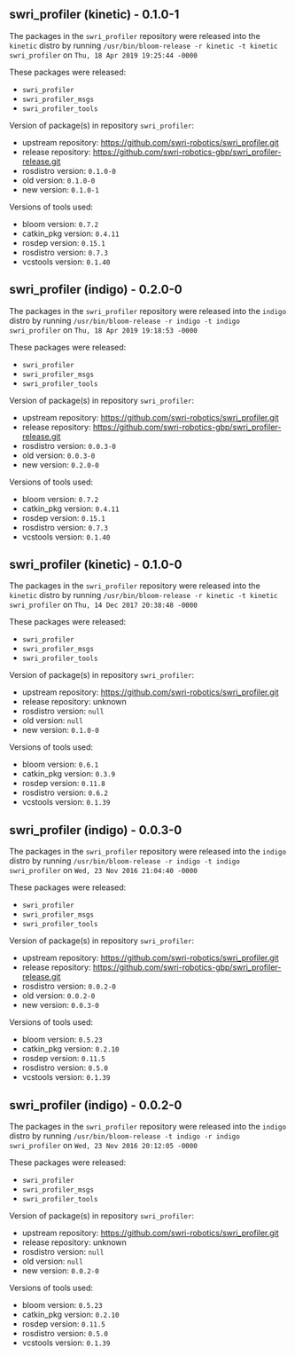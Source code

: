 ## swri_profiler (kinetic) - 0.1.0-1

The packages in the `swri_profiler` repository were released into the `kinetic` distro by running `/usr/bin/bloom-release -r kinetic -t kinetic swri_profiler` on `Thu, 18 Apr 2019 19:25:44 -0000`

These packages were released:
- `swri_profiler`
- `swri_profiler_msgs`
- `swri_profiler_tools`

Version of package(s) in repository `swri_profiler`:

- upstream repository: https://github.com/swri-robotics/swri_profiler.git
- release repository: https://github.com/swri-robotics-gbp/swri_profiler-release.git
- rosdistro version: `0.1.0-0`
- old version: `0.1.0-0`
- new version: `0.1.0-1`

Versions of tools used:

- bloom version: `0.7.2`
- catkin_pkg version: `0.4.11`
- rosdep version: `0.15.1`
- rosdistro version: `0.7.3`
- vcstools version: `0.1.40`


## swri_profiler (indigo) - 0.2.0-0

The packages in the `swri_profiler` repository were released into the `indigo` distro by running `/usr/bin/bloom-release -r indigo -t indigo swri_profiler` on `Thu, 18 Apr 2019 19:18:53 -0000`

These packages were released:
- `swri_profiler`
- `swri_profiler_msgs`
- `swri_profiler_tools`

Version of package(s) in repository `swri_profiler`:

- upstream repository: https://github.com/swri-robotics/swri_profiler.git
- release repository: https://github.com/swri-robotics-gbp/swri_profiler-release.git
- rosdistro version: `0.0.3-0`
- old version: `0.0.3-0`
- new version: `0.2.0-0`

Versions of tools used:

- bloom version: `0.7.2`
- catkin_pkg version: `0.4.11`
- rosdep version: `0.15.1`
- rosdistro version: `0.7.3`
- vcstools version: `0.1.40`


## swri_profiler (kinetic) - 0.1.0-0

The packages in the `swri_profiler` repository were released into the `kinetic` distro by running `/usr/bin/bloom-release -r kinetic -t kinetic swri_profiler` on `Thu, 14 Dec 2017 20:38:48 -0000`

These packages were released:
- `swri_profiler`
- `swri_profiler_msgs`
- `swri_profiler_tools`

Version of package(s) in repository `swri_profiler`:

- upstream repository: https://github.com/swri-robotics/swri_profiler.git
- release repository: unknown
- rosdistro version: `null`
- old version: `null`
- new version: `0.1.0-0`

Versions of tools used:

- bloom version: `0.6.1`
- catkin_pkg version: `0.3.9`
- rosdep version: `0.11.8`
- rosdistro version: `0.6.2`
- vcstools version: `0.1.39`


## swri_profiler (indigo) - 0.0.3-0

The packages in the `swri_profiler` repository were released into the `indigo` distro by running `/usr/bin/bloom-release -r indigo -t indigo swri_profiler` on `Wed, 23 Nov 2016 21:04:40 -0000`

These packages were released:
- `swri_profiler`
- `swri_profiler_msgs`
- `swri_profiler_tools`

Version of package(s) in repository `swri_profiler`:

- upstream repository: https://github.com/swri-robotics/swri_profiler.git
- release repository: https://github.com/swri-robotics-gbp/swri_profiler-release.git
- rosdistro version: `0.0.2-0`
- old version: `0.0.2-0`
- new version: `0.0.3-0`

Versions of tools used:

- bloom version: `0.5.23`
- catkin_pkg version: `0.2.10`
- rosdep version: `0.11.5`
- rosdistro version: `0.5.0`
- vcstools version: `0.1.39`


## swri_profiler (indigo) - 0.0.2-0

The packages in the `swri_profiler` repository were released into the `indigo` distro by running `/usr/bin/bloom-release -t indigo -r indigo swri_profiler` on `Wed, 23 Nov 2016 20:12:05 -0000`

These packages were released:
- `swri_profiler`
- `swri_profiler_msgs`
- `swri_profiler_tools`

Version of package(s) in repository `swri_profiler`:

- upstream repository: https://github.com/swri-robotics/swri_profiler.git
- release repository: unknown
- rosdistro version: `null`
- old version: `null`
- new version: `0.0.2-0`

Versions of tools used:

- bloom version: `0.5.23`
- catkin_pkg version: `0.2.10`
- rosdep version: `0.11.5`
- rosdistro version: `0.5.0`
- vcstools version: `0.1.39`


